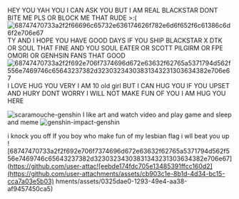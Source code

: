 

HEY YOU YAH YOU I CAN ASK YOU BUT I AM REAL BLACKSTAR DONT BITE ME PLS
OR BLOCK ME THAT RUDE >:(
![68747470733a2f2f66696c65732e636174626f782e6d6f652f6c61386c6d6f2e706e67](https://github.com/user-attachments/assets/eddf4b4c-4ab7-43ce-bac1-6e8a58b3ef5e)
TY AND I HOPE YOU HAVE GOOD DAYS IF YOU SHIP BLACKSTAR X DTK OR SOUL THAT FINE AND YOU SOUL EATER OR SCOTT PILGIRM OR FPE OMORI OR GENHSIN FANS THAT GOOD ![68747470733a2f2f692e706f7374696d672e63632f62765a5371794d562f556e7469746c65643237382d32303234303831343231303634382e706e67](https://github.com/user-attachments/assets/3cca81d0-1356-4b4a-9790-600fd723ab87)
I LOVE HUG YOU VERY I AM 10 old girl BUT I CAN HUG YOU IF YOU UPSET AND HURY DONT WORRY I WILL NOT MAKE FUN OF YOU I AM HUG YOU HERE 

![scaramouche-genshin](https://github.com/user-attachments/assets/4bbd611c-481a-41bf-afb6-9899cd1e72e5)
I like art and watch video and play game and sleep and meme
![genshin-impact-genshin](https://github.com/user-attachments/assets/3fcd3beb-06f6-4773-880a-b8cf233858b7)

i knock you off lf you boy who make fun of my lesbian flag i wll beat you up
![68747470733a2f2f692e706f7374696d672e63632f62765a5371794d562f556e7469746c65643237382d32303234303831343231303634382e706e67](https://github.com/user-attac![eebde174fdc705e13485391ffcc160d2](https://github.com/user-attachments/assets/cb903c1e-8b1d-4d34-bc15-cca7a03e5b03)
hments/assets/0325dae0-1293-49e4-aa38-af9457450ca5)


